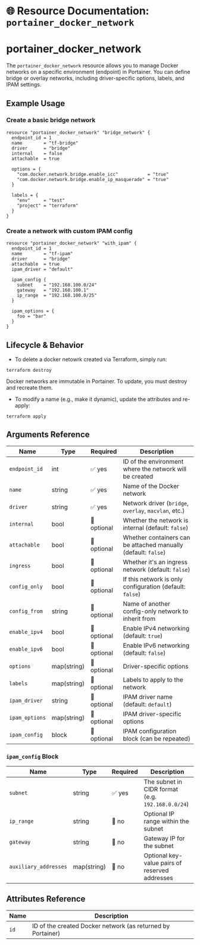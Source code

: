 # 🌐 **Resource Documentation: `portainer_docker_network`**

# portainer_docker_network
The `portainer_docker_network` resource allows you to manage Docker networks on a specific environment (endpoint) in Portainer.
You can define bridge or overlay networks, including driver-specific options, labels, and IPAM settings.

## Example Usage

### Create a basic bridge network
```hcl
resource "portainer_docker_network" "bridge_network" {
  endpoint_id = 1
  name        = "tf-bridge"
  driver      = "bridge"
  internal    = false
  attachable  = true

  options = {
    "com.docker.network.bridge.enable_icc"           = "true"
    "com.docker.network.bridge.enable_ip_masquerade" = "true"
  }

  labels = {
    "env"     = "test"
    "project" = "terraform"
  }
}
```

### Create a network with custom IPAM config
```hcl
resource "portainer_docker_network" "with_ipam" {
  endpoint_id = 1
  name        = "tf-ipam"
  driver      = "bridge"
  attachable  = true
  ipam_driver = "default"

  ipam_config {
    subnet    = "192.168.100.0/24"
    gateway   = "192.168.100.1"
    ip_range  = "192.168.100.0/25"
  }

  ipam_options = {
    foo = "bar"
  }
}
```

## Lifecycle & Behavior
- To delete a docker netowrk created via Terraform, simply run:
```hcl
terraform destroy
```
Docker networks are immutable in Portainer. To update, you must destroy and recreate them.
- To modify a name (e.g., make it dynamic), update the attributes and re-apply:
```hcl
terraform apply
```

## Arguments Reference
| Name           | Type        | Required    | Description                                                    |
| -------------- | ----------- | ----------- | -------------------------------------------------------------- |
| `endpoint_id`  | int         | ✅ yes       | ID of the environment where the network will be created        |
| `name`         | string      | ✅ yes       | Name of the Docker network                                     |
| `driver`       | string      | ✅ yes       | Network driver (`bridge`, `overlay`, `macvlan`, etc.)          |
| `internal`     | bool        | 🚫 optional | Whether the network is internal (default: `false`)             |
| `attachable`   | bool        | 🚫 optional | Whether containers can be attached manually (default: `false`) |
| `ingress`      | bool        | 🚫 optional | Whether it's an ingress network (default: `false`)             |
| `config_only`  | bool        | 🚫 optional | If this network is only configuration (default: `false`)       |
| `config_from`  | string      | 🚫 optional | Name of another config-only network to inherit from            |
| `enable_ipv4`  | bool        | 🚫 optional | Enable IPv4 networking (default: `true`)                       |
| `enable_ipv6`  | bool        | 🚫 optional | Enable IPv6 networking (default: `false`)                      |
| `options`      | map(string) | 🚫 optional | Driver-specific options                                        |
| `labels`       | map(string) | 🚫 optional | Labels to apply to the network                                 |
| `ipam_driver`  | string      | 🚫 optional | IPAM driver name (default: `default`)                          |
| `ipam_options` | map(string) | 🚫 optional | IPAM driver-specific options                                   |
| `ipam_config`  | block       | 🚫 optional | IPAM configuration block (can be repeated)                     |

### `ipam_config` Block
| Name                  | Type        | Required | Description                                       |
| --------------------- | ----------- | -------- | ------------------------------------------------- |
| `subnet`              | string      | ✅ yes    | The subnet in CIDR format (e.g. `192.168.0.0/24`) |
| `ip_range`            | string      | 🚫 no    | Optional IP range within the subnet               |
| `gateway`             | string      | 🚫 no    | Gateway IP for the subnet                         |
| `auxiliary_addresses` | map(string) | 🚫 no    | Optional key-value pairs of reserved addresses    |

## Attributes Reference

| Name | Description              |
|------|--------------------------|
| `id` | ID of the created Docker network (as returned by Portainer) |
